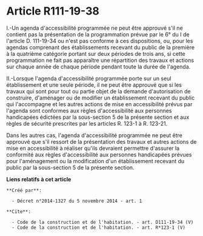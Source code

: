 # Article R111-19-38

I.-Un agenda d'accessibilité programmée ne peut être approuvé s'il ne contient pas la présentation de la programmation prévue
par le 6° du I de l'article D. 111-19-34 ou n'est pas conforme à ces dispositions, ou, pour les agendas comprenant des
établissements recevant du public de la première à la quatrième catégorie portant sur deux périodes de trois ans, si cette
programmation ne fait pas apparaître une répartition des travaux et actions sur chaque année de chaque période pendant toute
la durée de l'agenda. 

II.-Lorsque l'agenda d'accessibilité programmée porte sur un seul établissement et une seule période, il ne peut être
approuvé que si les travaux qui sont pour tout ou partie objet de la demande d'autorisation de construire, d'aménager ou de
modifier un établissement recevant du public qui l'accompagne et les autres actions de mise en accessibilité prévus par
l'agenda sont conformes aux règles d'accessibilité aux personnes handicapées édictées par la sous-section 5 de la présente
section et aux règles de sécurité prescrites par les articles R. 123-1 à R. 123-21. 

Dans les autres cas, l'agenda d'accessibilité programmée ne peut être approuvé que s'il ressort de la présentation des
travaux et autres actions de mise en accessibilité à réaliser qu'ils devraient permettre d'assurer la conformité aux règles
d'accessibilité aux personnes handicapées prévues pour l'aménagement ou la modification d'un établissement recevant du public
par la sous-section 5 de la présente section.

**Liens relatifs à cet article**

	**Créé par**:

	  - Décret n°2014-1327 du 5 novembre 2014 - art. 1

	**Cite**:

	  - Code de la construction et de l'habitation. - art. D111-19-34 (V)
	  - Code de la construction et de l'habitation. - art. R*123-1 (V)
